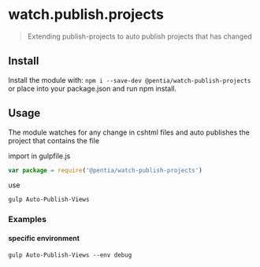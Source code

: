 # watch.publish.projects

> Extending publish-projects to auto publish projects that has changed

## Install

Install the module with: `npm i --save-dev @pentia/watch-publish-projects` or place into your package.json and run npm install.

## Usage
The module watches for any change in cshtml files and auto publishes the project that contains the file

import in gulpfile.js
```javascript
var package = require('@pentia/watch-publish-projects')
```
use
```shell
gulp Auto-Publish-Views
```
### Examples

#### specific environment
```shell
gulp Auto-Publish-Views --env debug
```

